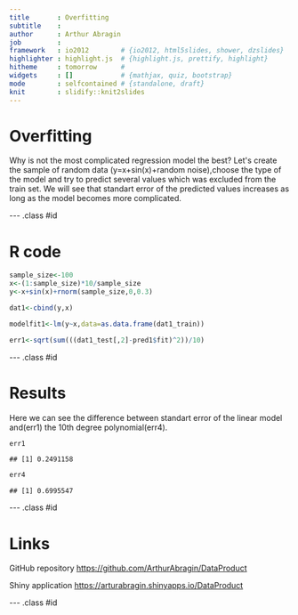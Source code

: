 ```yaml
---
title       : Overfitting
subtitle    : 
author      : Arthur Abragin
job         : 
framework   : io2012        # {io2012, html5slides, shower, dzslides}
highlighter : highlight.js  # {highlight.js, prettify, highlight}
hitheme     : tomorrow      # 
widgets     : []            # {mathjax, quiz, bootstrap}
mode        : selfcontained # {standalone, draft}
knit        : slidify::knit2slides
---
```


Overfitting
========================================================



Why is not the most complicated regression model the best?
Let's create the sample of random data (y=x+sin(x)+random noise),choose the type of the model and try to predict several values which was excluded from the train set.
We will see that standart error of the predicted values increases as long as the model becomes more complicated. 

--- .class #id 


R code
========================================================


```r
sample_size<-100
x<-(1:sample_size)*10/sample_size
y<-x+sin(x)+rnorm(sample_size,0,0.3)
```


```r
dat1<-cbind(y,x)
```


```r
modelfit1<-lm(y~x,data=as.data.frame(dat1_train))
```


```r
err1<-sqrt(sum(((dat1_test[,2]-pred1$fit)^2))/10)
```


--- .class #id 

Results
========================================================
Here we can see the difference between standart error of the linear model and(err1) the 10th degree polynomial(err4).

```r
err1
```

```
## [1] 0.2491158
```

```r
err4
```

```
## [1] 0.6995547
```

--- .class #id 

Links
========================================================
GitHub repository
https://github.com/ArthurAbragin/DataProduct

Shiny application
https://arturabragin.shinyapps.io/DataProduct

--- .class #id 
